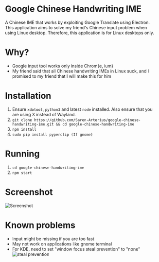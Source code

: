 # Google Chinese Handwriting IME
A Chinese IME that works by exploiting Google Translate using Electron. This application aims to solve my friend's Chinese input problem when using Linux desktop. Therefore, this application is for Linux desktops only.

# Why?
- Google input tool works only inside Chrom{e, ium}
- My friend said that all Chinese handwriting IMEs in Linux suck, and I promised to my friend that I will make this for him

# Installation
1. Ensure `xdotool`, `python3` and latest `node` installed. Also ensure that you are using X instead of Wayland.
2. `git clone https://github.com/Saren-Arterius/google-chinese-handwriting-ime.git && cd google-chinese-handwriting-ime`
3. `npm install`
4. `sudo pip install pyperclip (If gnome)`

# Running
1. `cd google-chinese-handwriting-ime`
2. `npm start`

# Screenshot
![Screenshot](https://drop.wtako.net/file/82b27c79a2f1c858dc62ecbd7fd605a5a9259101.png)

# Known problems
- Input might be missing if you are too fast
- May not work on applications like gnome terminal
- For KDE, need to set "window focus steal prevention" to "none"
![steal prevention](https://drop.wtako.net/file/53c5896dc98bc6ed153c4e903d08ea5250f76233.png)

